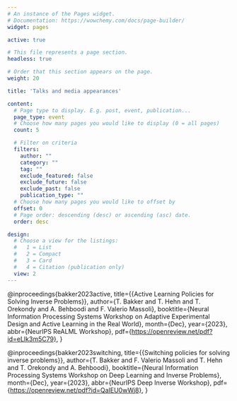 ```yaml
---
# An instance of the Pages widget.
# Documentation: https://wowchemy.com/docs/page-builder/
widget: pages

active: true

# This file represents a page section.
headless: true

# Order that this section appears on the page.
weight: 20

title: 'Talks and media appearances'

content:
  # Page type to display. E.g. post, event, publication...
  page_type: event
  # Choose how many pages you would like to display (0 = all pages)
  count: 5

  # Filter on criteria
  filters:
    author: ""
    category: ""
    tag: ""
    exclude_featured: false
    exclude_future: false
    exclude_past: false
    publication_type: ""
  # Choose how many pages you would like to offset by
  offset: 0
  # Page order: descending (desc) or ascending (asc) date.
  order: desc

design:
  # Choose a view for the listings:
  #   1 = List
  #   2 = Compact
  #   3 = Card
  #   4 = Citation (publication only)
  view: 2
---
```




@inproceedings{bakker2023active,
  title={{Active Learning Policies for Solving Inverse Problems}},
  author={T. Bakker and T. Hehn and T. Orekondy and A. Behboodi and F. Valerio Massoli},
  booktitle={Neural Information Processing Systems Workshop on Adaptive Experimental Design and Active Learning in the Real World},
  month={Dec},
  year={2023},
  abbr={NeurIPS ReALML Workshop},
  pdf={https://openreview.net/pdf?id=eLIk3m5C79},
}

@inproceedings{bakker2023switching,
  title={{Switching policies for solving inverse problems}},
  author={T. Bakker and F. Valerio Massoli and T. Hehn and T. Orekondy and A. Behboodi},
  booktitle={Neural Information Processing Systems Workshop on Deep Learning and Inverse Problems},
  month={Dec},
  year={2023},
  abbr={NeurIPS Deep Inverse Workshop},
  pdf={https://openreview.net/pdf?id=QaIEU0wWj8},
}

